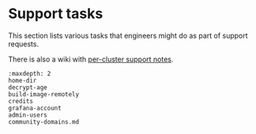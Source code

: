 # Support tasks

This section lists various tasks that engineers might do as part of support
requests.

There is also a wiki with [per-cluster support notes](https://github.com/2i2c-org/infrastructure/wiki/Per-Cluster-Support-Notes).

```{toctree}
:maxdepth: 2
home-dir
decrypt-age
build-image-remotely
credits
grafana-account
admin-users
community-domains.md
```
